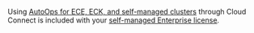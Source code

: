 Using [AutoOps for ECE, ECK, and self-managed clusters](/deploy-manage/monitor/autoops/cc-autoops-as-cloud-connected.md) through Cloud Connect is included with your [self-managed Enterprise license](https://www.elastic.co/subscriptions). 